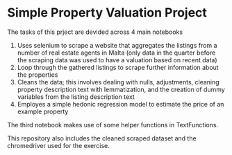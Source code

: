 # Simple Property Valuation Project

The tasks of this prject are devided across 4 main notebooks
1) Uses selenium to scrape a website that aggregates the listings from a number of real estate agents in Malta (only data in the quarter before the scraping data was used to have a valuation based on recent data)
2) Loop through the gathered listings to scrape further information about the properties
3) Cleans the data; this involves dealing with nulls, adjustments, cleaning property description text with lemmatization, and the creation of dummy variables from the listing description text
4) Employes a simple hedonic regression model to estimate the price of an example property

The third notebook makes use of some helper functions in TextFunctions.

This repository also includes the cleaned scraped dataset and the chromedriver used for the exercise.
